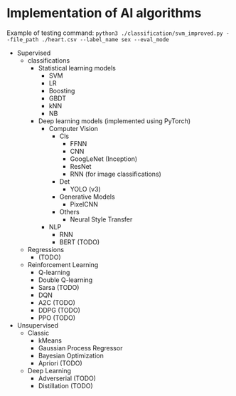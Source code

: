# Implementation of AI algorithms

Example of testing command:
`python3 ./classification/svm_improved.py --file_path ./heart.csv --label_name sex --eval_mode`

- Supervised
    - classifications
        - Statistical learning models
            - SVM
            - LR
            - Boosting
            - GBDT
            - kNN
            - NB
        - Deep learning models (implemented using PyTorch)
            - Computer Vision
                - Cls
                    - FFNN
                    - CNN
                    - GoogLeNet (Inception)
                    - ResNet
                    - RNN (for image classifications)
                - Det
                    - YOLO (v3)
                - Generative Models
                    - PixelCNN
                - Others
                    - Neural Style Transfer
            - NLP
                - RNN
                - BERT (TODO)
    - Regressions
        - (TODO)
    - Reinforcement Learning
        - Q-learning
        - Double Q-learning
        - Sarsa (TODO)
        - DQN
        - A2C (TODO)
        - DDPG (TODO)
        - PPO (TODO)
- Unsupervised
    - Classic
        - kMeans
        - Gaussian Process Regressor
        - Bayesian Optimization
        - Apriori (TODO)
    - Deep Learning
        - Adverserial (TODO)
        - Distillation (TODO)